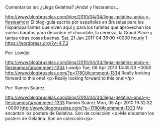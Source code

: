 Comentarios en: ¿Llega Gelatina? ¡Anda! y fiesteamos...

http://www.blogbruselas.com/blog/2010/04/04/llega-gelatina-anda-y-fiesteamos/
El blog-guía escrito por españoles en Bruselas para los hispanoparlantes
que viven aquí y para los turistas que aprovechan los vuelos baratos
para descubrir el chocolate, la cerveza, la Grand Place y tantas otras
cosas buenas. Sat, 21 Jan 2017 04:36:00 +0000 hourly 1
https://wordpress.org/?v=4.7.3

Por: Lowdjo

http://www.blogbruselas.com/blog/2010/04/04/llega-gelatina-anda-y-fiesteamos/\#comment-1334
Lowdjo Tue, 06 Apr 2010 14:45:33 +0000
http://www.blogbruselas.com/?p=1780\#comment-1334 Really looking forward
to this one! \<p\>Really looking forward to this one!\</p\>

Por: Ramón Suárez

http://www.blogbruselas.com/blog/2010/04/04/llega-gelatina-anda-y-fiesteamos/\#comment-1333
Ramón Suárez Mon, 05 Apr 2010 19:32:32 +0000
http://www.blogbruselas.com/?p=1780\#comment-1333 Me encantan los
posters de Gelatina. Son de colección \<p\>Me encantan los posters de
Gelatina. Son de colección\</p\>
